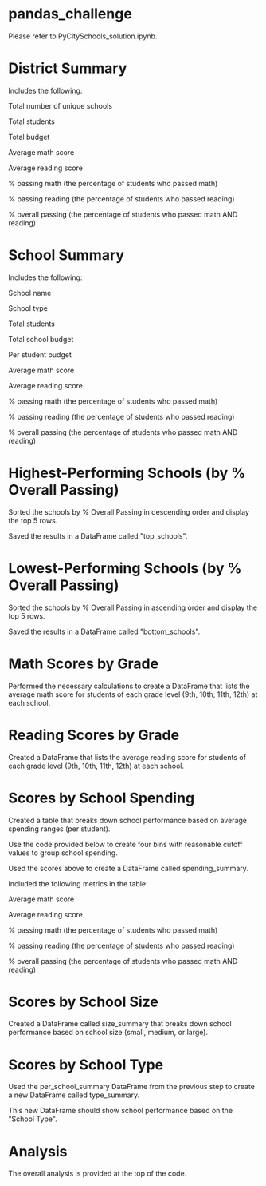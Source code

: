 # pandas_challenge
Please refer to PyCitySchools_solution.ipynb.

# District Summary
Includes the following:

Total number of unique schools

Total students

Total budget

Average math score

Average reading score

% passing math (the percentage of students who passed math)

% passing reading (the percentage of students who passed reading)

% overall passing (the percentage of students who passed math AND reading)


# School Summary
Includes the following:

School name

School type

Total students

Total school budget

Per student budget

Average math score

Average reading score

% passing math (the percentage of students who passed math)

% passing reading (the percentage of students who passed reading)

% overall passing (the percentage of students who passed math AND reading)


# Highest-Performing Schools (by % Overall Passing)
Sorted the schools by % Overall Passing in descending order and display the top 5 rows.

Saved the results in a DataFrame called "top_schools".


# Lowest-Performing Schools (by % Overall Passing)
Sorted the schools by % Overall Passing in ascending order and display the top 5 rows.

Saved the results in a DataFrame called "bottom_schools".


# Math Scores by Grade
Performed the necessary calculations to create a DataFrame that lists the average math score for students of each grade level (9th, 10th, 11th, 12th) at each school.


# Reading Scores by Grade
Created a DataFrame that lists the average reading score for students of each grade level (9th, 10th, 11th, 12th) at each school.


# Scores by School Spending
Created a table that breaks down school performance based on average spending ranges (per student).

Use the code provided below to create four bins with reasonable cutoff values to group school spending.

Used the scores above to create a DataFrame called spending_summary.

Included the following metrics in the table:

Average math score

Average reading score

% passing math (the percentage of students who passed math)

% passing reading (the percentage of students who passed reading)

% overall passing (the percentage of students who passed math AND reading)


# Scores by School Size
Created a DataFrame called size_summary that breaks down school performance based on school size (small, medium, or large).

# Scores by School Type
Used the per_school_summary DataFrame from the previous step to create a new DataFrame called type_summary.

This new DataFrame should show school performance based on the "School Type".

# Analysis
The overall analysis is provided at the top of the code.
